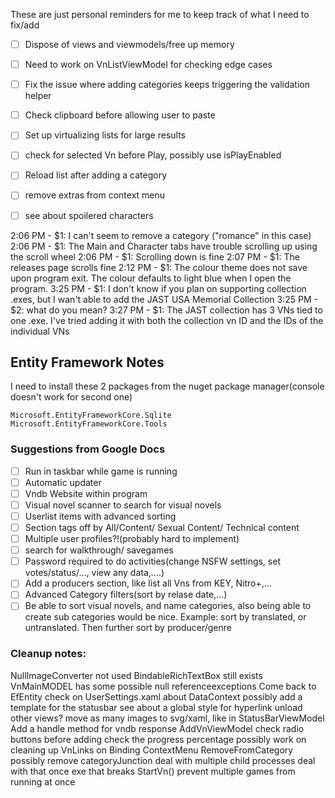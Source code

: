 These are just personal reminders for me to keep track of what I need to fix/add

- [ ] Dispose of views and viewmodels/free up memory
- [ ] Need to work on VnListViewModel for checking edge cases
- [ ] Fix the issue where adding categories keeps triggering the validation helper
- [ ] Check clipboard before allowing user to paste
- [ ] Set up virtualizing lists for large results
- [ ] check for selected Vn before Play, possibly use isPlayEnabled
- [ ] Reload list after adding a category
- [ ] remove extras from context menu
- [ ] see about spoilered characters



2:06 PM - $1: I can't seem to remove a category ("romance" in this case)
2:06 PM - $1: The Main and Character tabs have trouble scrolling up using the scroll wheel
2:06 PM - $1: Scrolling down is fine
2:07 PM - $1: The releases page scrolls fine
2:12 PM - $1: The colour theme does not save upon program exit. The colour defaults to light blue when I open the program.
3:25 PM - $1: I don't know if you plan on supporting collection .exes, but I wan't able to add the JAST USA Memorial Collection
3:25 PM - $2: what do you mean?
3:27 PM - $1: The JAST collection has 3 VNs tied to one .exe. I've tried adding it with both the collection vn ID and the IDs of the individual VNs




## Entity Framework Notes
I need to install these 2 packages from the nuget package manager(console doesn't work for second one)
```
Microsoft.EntityFrameworkCore.Sqlite
Microsoft.EntityFrameworkCore.Tools
```


### Suggestions from Google Docs
- [ ] Run in taskbar while game is running
- [ ] Automatic updater
- [ ] Vndb Website within program
- [ ] Visual novel scanner to search for visual novels
- [ ] Userlist items with advanced sorting
- [ ] Section tags off by All/Content/ Sexual Content/ Technical content
- [ ] Multiple user profiles?!(probably hard to implement)
- [ ] search for walkthrough/ savegames
- [ ] Password required to do activities(change NSFW settings, set votes/status/…, view any data,....)
- [ ] Add a producers section, like list all Vns from KEY, Nitro+,...
- [ ] Advanced Category filters(sort by relase date,...)
- [ ] Be able to sort visual novels, and name categories, also being able to create sub categories would be nice. Example: sort by translated, or untranslated. Then further sort by producer/genre

### Cleanup notes:
NullImageConverter not used
BindableRichTextBox still exists
VnMainMODEL has some possible null referenceexceptions
Come back to EfEntity
check on UserSettings.xaml about DataContext
possibly add a template for the statusbar
see about a global style for hyperlink
unload other views?
move as many images to svg/xaml, like in StatusBarViewModel
Add a handle method for vndb response
AddVnViewModel check radio buttons before adding
check the progress percentage
possibly work on cleaning up VnLinks on Binding
ContextMenu RemoveFromCategory possibly remove categoryJunction
deal with multiple child processes
deal with that once exe that breaks StartVn()
prevent multiple games from running at once